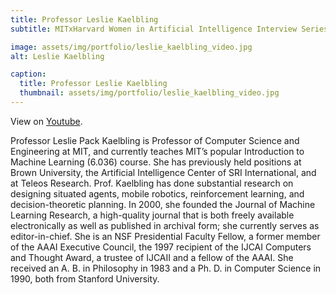 ```yaml
---
title: Professor Leslie Kaelbling
subtitle: MITxHarvard Women in Artificial Intelligence Interview Series with Professor Leslie Kaelbling, interviewed by Katie Collins, MIT '21.

image: assets/img/portfolio/leslie_kaelbling_video.jpg
alt: Leslie Kaelbling

caption:
  title: Professor Leslie Kaelbling
  thumbnail: assets/img/portfolio/leslie_kaelbling_video.jpg
---
```


View on [Youtube](https://www.youtube.com/watch?v=8piJKLwHQVY).

Professor Leslie Pack Kaelbling is Professor of Computer Science and Engineering at MIT, and currently teaches MIT’s popular Introduction to Machine Learning (6.036) course. She has previously held positions at Brown University, the Artificial Intelligence Center of SRI International, and at Teleos Research. Prof. Kaelbling has done substantial research on designing situated agents, mobile robotics, reinforcement learning, and decision-theoretic planning. In 2000, she founded the Journal of Machine Learning Research, a high-quality journal that is both freely available electronically as well as published in archival form; she currently serves as editor-in-chief. She is an NSF Presidential Faculty Fellow, a former member of the AAAI Executive Council, the 1997 recipient of the IJCAI Computers and Thought Award, a trustee of IJCAII and a fellow of the AAAI. She received an A. B. in Philosophy in 1983 and a Ph. D. in Computer Science in 1990, both from Stanford University.
